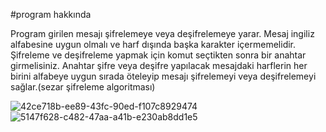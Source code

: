 #program hakkında
 
Program girilen mesajı şifrelemeye veya 
deşifrelemeye yarar. 
Mesaj ingiliz alfabesine uygun olmalı ve harf 
dışında başka karakter içermemelidir.
Şifreleme ve deşifreleme yapmak için komut 
seçtikten sonra bir anahtar girmelisiniz. 
Anahtar şifre veya deşifre yapılacak mesajdaki
harflerin her birini alfabeye uygun sırada 
öteleyip mesajı şifrelemeyi veya deşifrelemeyi
sağlar.(sezar şifreleme algoritması)

![42ce718b-ee89-43fc-90ed-f107c8929474](https://github.com/semacakir08/sifreleme/assets/153114298/64f87e33-f71a-422c-9544-0043a05a1530)
![5147f628-c482-47aa-a41b-e230ab8dd1e5](https://github.com/semacakir08/sifreleme/assets/153114298/d38c2403-b78b-4a1d-9e68-bf33e5f5e648)
